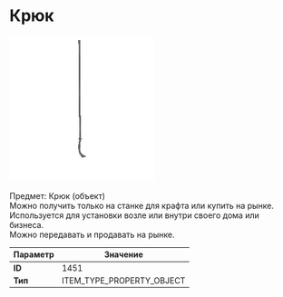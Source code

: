 # Крюк

![Item Image](../img/1451.webp?raw=true)

Предмет: Крюк (объект)<br>Можно получить только на станке для крафта или купить на рынке.<br>Используется для установки возле или внутри своего дома или бизнеса.<br>Можно передавать и продавать на рынке.


| Параметр | Значение |
|----------|----------|
| **ID** | 1451 |
| **Тип** | ITEM_TYPE_PROPERTY_OBJECT |

